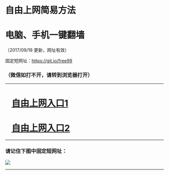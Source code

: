 ﻿# 自由上网简易方法

# 电脑、手机一键翻墙

（2017/09/18 更新，网址有效）

固定短网址：https://git.io/free99

### （微信如打不开，请转到浏览器打开）


***





# &nbsp;&nbsp; <a href="http://ft244313886.fwq-tz1005.info/fwqtz01.html?t=091800121505 " target="_blank">自由上网入口1</a>
# &nbsp;&nbsp; <a href="http://ft634528741.fwq-tz1006.info/fwqtz02.html?t=091800118391 " target="_blank">自由上网入口2</a>
***

### 请记住下图中固定短网址：

<img src="https://s3-us-west-2.amazonaws.com/fwq-1001/yjfq-20170905okok.png" /> 


***

